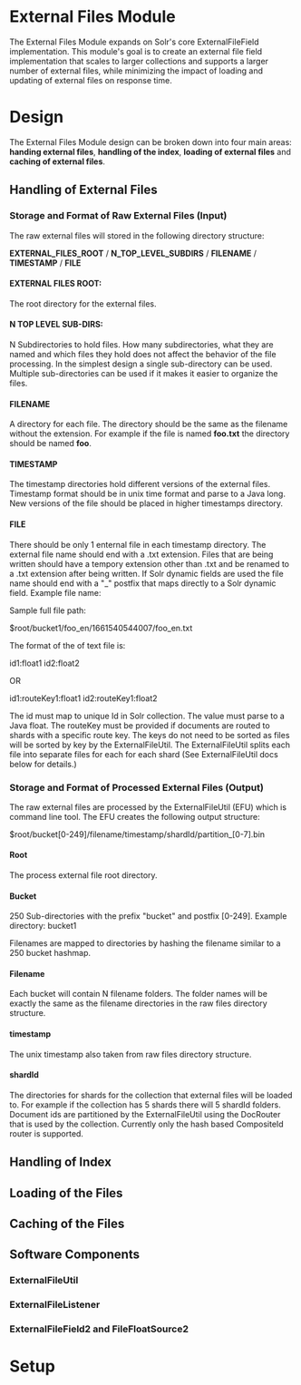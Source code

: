 # External Files Module

The External Files Module expands on Solr's core ExternalFileField implementation. 
This module's goal is to create an external file field implementation that scales to larger collections
and supports a larger number of external files, while minimizing the impact of loading and updating of external files
on response time.

# Design

The External Files Module design can be broken down into four main areas: **handing external files**, 
**handling of the index**, **loading of external files** and **caching of external files**.

## Handling of External Files


### Storage and Format of Raw External Files (Input)

The raw external files will stored in the following directory structure:

**EXTERNAL_FILES_ROOT** / **N_TOP_LEVEL_SUBDIRS** / **FILENAME** / **TIMESTAMP** / **FILE**

#### EXTERNAL FILES ROOT: 

The root directory for the external files.

#### N TOP LEVEL SUB-DIRS:

N Subdirectories to hold files. How many subdirectories, what they are named and which files they hold does not
affect the behavior of the file processing. In the simplest design a single sub-directory can be used. Multiple 
sub-directories can be used if it makes it easier to organize the files.

#### FILENAME

A directory for each file. The directory should be the same as the filename without the extension. 
For example if the file is named **foo.txt** the directory should be named **foo**.

#### TIMESTAMP

The timestamp directories hold different versions of the external files. Timestamp format should be in unix time 
format and parse to a Java long. New versions of the file should be placed in higher timestamps directory.

#### FILE

There should be only 1 enternal file in each timestamp directory. The external file name should end with a .txt extension. Files that are being written should have a tempory extension other
than .txt and be renamed to a .txt extension after being written. If Solr dynamic fields are used the file name 
should end with a "_" postfix that maps directly to a Solr dynamic field. Example file name:

Sample full file path:

$root/bucket1/foo_en/1661540544007/foo_en.txt

The format of the of text file is:

id1:float1
id2:float2

OR

id1:routeKey1:float1
id2:routeKey1:float2

The id must map to unique Id in Solr collection. The value must parse to a Java float. The routeKey
must be provided if documents are routed to shards with a specific route key.
The keys do not need to be sorted as files will be sorted by key by the ExternalFileUtil. The 
ExternalFileUtil splits each file into separate files for each for each shard 
(See ExternalFileUtil docs below for details.)


### Storage and Format of Processed External Files (Output)

The raw external files are processed by the ExternalFileUtil (EFU) which is command line tool. The EFU creates the following
output structure:

$root/bucket[0-249]/filename/timestamp/shardId/partition_[0-7].bin


#### Root

The process external file root directory.

#### Bucket

250 Sub-directories with the prefix "bucket" and postfix [0-249]. Example directory: bucket1

Filenames are mapped to directories by hashing the filename similar to a 250 bucket hashmap.

#### Filename

Each bucket will contain N filename folders. The folder names will be exactly the same as the filename
directories in the raw files directory structure.

#### timestamp

The unix timestamp also taken from raw files directory structure.

#### shardId

The directories for shards for the collection that external files will be loaded to. For example if the
collection has 5 shards there will 5 shardId folders. Document ids are partitioned by the 
ExternalFileUtil using the DocRouter that is used by the collection. Currently only the hash based
CompositeId router is supported.











## Handling of Index


## Loading of the Files


## Caching of the Files


## Software Components
 

### ExternalFileUtil


### ExternalFileListener


### ExternalFileField2 and FileFloatSource2

# Setup